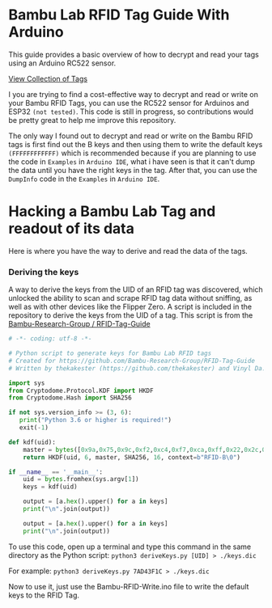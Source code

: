 # Bambu Lab RFID Tag Guide With Arduino
This guide provides a basic overview of how to decrypt and read your tags using an Arduino RC522 sensor.

[View Collection of Tags](https://github.com/queengooborg/Bambu-Lab-RFID-Library)

I you are trying to find a cost-effective way to decrypt and read or write on your Bambu RFID Tags, you can use the RC522 sensor for Arduinos and ESP32 `(not tested)`. This code is still in progress, so contributions would be pretty great to help me improve this repository.

The only way I found out to decrypt and read or write on the Bambu RFID tags is first find out the B keys and then using them to write the default keys `(FFFFFFFFFFFF)` which is recommended because if you are planning to use the code in `Examples` in `Arduino IDE`, what i have seen is that it can't dump the data until you have the right keys in the tag. After that, you can use the `DumpInfo` code in the `Examples` in `Arduino IDE`.



# Hacking a Bambu Lab Tag and readout of its data
Here is where you have the way to derive and read the data of the tags.
### Deriving the keys
A way to derive the keys from the UID of an RFID tag was discovered, which unlocked the ability to scan and scrape RFID tag data without sniffing, as well as with other devices like the Flipper Zero. A script is included in the repository to derive the keys from the UID of a tag. This script is from the [Bambu-Research-Group / RFID-Tag-Guide](https://github.com/Bambu-Research-Group/RFID-Tag-Guide)


````python
# -*- coding: utf-8 -*-

# Python script to generate keys for Bambu Lab RFID tags
# Created for https://github.com/Bambu-Research-Group/RFID-Tag-Guide
# Written by thekakester (https://github.com/thekakester) and Vinyl Da.i'gyu-Kazotetsu (www.queengoob.org), 2024

import sys
from Cryptodome.Protocol.KDF import HKDF
from Cryptodome.Hash import SHA256

if not sys.version_info >= (3, 6):
   print("Python 3.6 or higher is required!")
   exit(-1)

def kdf(uid):
    master = bytes([0x9a,0x75,0x9c,0xf2,0xc4,0xf7,0xca,0xff,0x22,0x2c,0xb9,0x76,0x9b,0x41,0xbc,0x96])
    return HKDF(uid, 6, master, SHA256, 16, context=b"RFID-B\0")

if __name__ == '__main__':
    uid = bytes.fromhex(sys.argv[1])
    keys = kdf(uid)

    output = [a.hex().upper() for a in keys]
    print("\n".join(output))

    output = [a.hex().upper() for a in keys]
    print("\n".join(output))
````

To use this code, open up a terminal and type this command in the same directory as the Python script: `python3 deriveKeys.py [UID] > ./keys.dic`

For example: `python3 deriveKeys.py 7AD43F1C > ./keys.dic`



Now to use it, just use the Bambu-RFID-Write.ino file to write the default keys to the RFID Tag.
